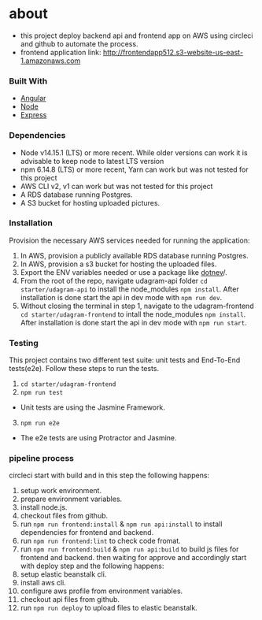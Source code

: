 # about

- this project deploy backend api and frontend app on AWS using circleci and github to automate the process.
- frontend application link: http://frontendapp512.s3-website-us-east-1.amazonaws.com

### Built With

- [Angular](https://angular.io/)
- [Node](https://nodejs.org)
- [Express](https://expressjs.com/)

### Dependencies

- Node v14.15.1 (LTS) or more recent. While older versions can work it is advisable to keep node to latest LTS version
- npm 6.14.8 (LTS) or more recent, Yarn can work but was not tested for this project
- AWS CLI v2, v1 can work but was not tested for this project
- A RDS database running Postgres.
- A S3 bucket for hosting uploaded pictures.

### Installation

Provision the necessary AWS services needed for running the application:

1. In AWS, provision a publicly available RDS database running Postgres. <Place holder for link to classroom article>
2. In AWS, provision a s3 bucket for hosting the uploaded files. <Place holder for tlink to classroom article>
3. Export the ENV variables needed or use a package like [dotnev](https://www.npmjs.com/package/dotenv)/.
4. From the root of the repo, navigate udagram-api folder `cd starter/udagram-api` to install the node_modules `npm install`. After installation is done start the api in dev mode with `npm run dev`.
5. Without closing the terminal in step 1, navigate to the udagram-frontend `cd starter/udagram-frontend` to intall the node_modules `npm install`. After installation is done start the api in dev mode with `npm run start`.

### Testing

This project contains two different test suite: unit tests and End-To-End tests(e2e). Follow these steps to run the tests.

1. `cd starter/udagram-frontend`
2. `npm run test`
- Unit tests are using the Jasmine Framework.
3. `npm run e2e`
- The e2e tests are using Protractor and Jasmine.

### pipeline process

circleci start with build and in this step the following happens:
1. setup work environment.
2. prepare environment variables.
3. install node.js.
4. checkout files from github.
5. run `npm run frontend:install` & `npm run api:install` to install dependencies for frontend and backend.
6. run `npm run frontend:lint` to check code fromat.
7. run `npm run frontend:build` & `npm run api:build` to build js files for frontend and backend.
then waiting for approve and accordingly start with deploy step and the following happens:
1. setup elastic beanstalk cli.
2. install aws cli.
3. configure aws profile from environment variables.
4. checkout api files from github.
5. run `npm run deploy` to upload files to elastic beanstalk.
